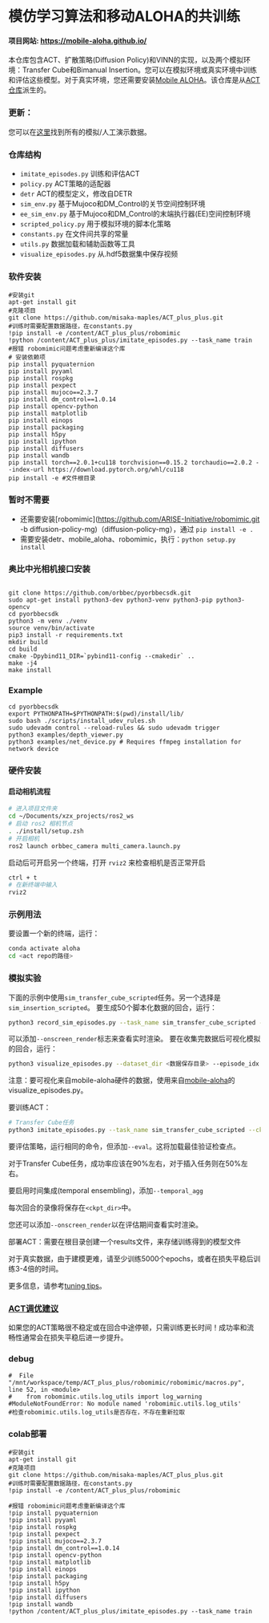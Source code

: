 # 模仿学习算法和移动ALOHA的共训练

#### 项目网站: https://mobile-aloha.github.io/

本仓库包含ACT、扩散策略(Diffusion Policy)和VINN的实现，以及两个模拟环境：Transfer Cube和Bimanual Insertion。您可以在模拟环境或真实环境中训练和评估这些模型。对于真实环境，您还需要安装[Mobile ALOHA](https://github.com/MarkFzp/mobile-aloha)。该仓库是从[ACT仓库](https://github.com/tonyzhaozh/act)派生的。

### 更新：
您可以在[这里](https://drive.google.com/drive/folders/1gPR03v05S1xiInoVJn7G7VJ9pDCnxq9O?usp=share_link)找到所有的模拟/人工演示数据。

### 仓库结构
- ``imitate_episodes.py`` 训练和评估ACT
- ``policy.py`` ACT策略的适配器
- ``detr`` ACT的模型定义，修改自DETR
- ``sim_env.py`` 基于Mujoco和DM_Control的关节空间控制环境
- ``ee_sim_env.py`` 基于Mujoco和DM_Control的末端执行器(EE)空间控制环境
- ``scripted_policy.py`` 用于模拟环境的脚本化策略
- ``constants.py`` 在文件间共享的常量
- ``utils.py`` 数据加载和辅助函数等工具
- ``visualize_episodes.py`` 从.hdf5数据集中保存视频

### 软件安装
```
#安装git
apt-get install git
#克隆项目
git clone https://github.com/misaka-maples/ACT_plus_plus.git
#训练时需要配置数据路径，在constants.py
!pip install -e /content/ACT_plus_plus/robomimic
!python /content/ACT_plus_plus/imitate_episodes.py --task_name train
#报错 robomimic问题考虑重新编译这个库
# 安装依赖项
pip install pyquaternion
pip install pyyaml
pip install rospkg
pip install pexpect
pip install mujoco==2.3.7
pip install dm_control==1.0.14
pip install opencv-python
pip install matplotlib
pip install einops
pip install packaging
pip install h5py
pip install ipython 
pip install diffusers
pip install wandb
pip install torch==2.0.1+cu118 torchvision==0.15.2 torchaudio==2.0.2 --index-url https://download.pytorch.org/whl/cu118
pip install -e #文件根目录
```
### 暂时不需要
- 还需要安装[robomimic](https://github.com/ARISE-Initiative/robomimic.git -b diffusion-policy-mg)（diffusion-policy-mg），通过 `pip install -e .`
- 需要安装detr、mobile_aloha、robomimic，执行：`python setup.py install`
### 奥比中光相机接口安装
```

git clone https://github.com/orbbec/pyorbbecsdk.git
sudo apt-get install python3-dev python3-venv python3-pip python3-opencv
cd pyorbbecsdk
python3 -m venv ./venv
source venv/bin/activate
pip3 install -r requirements.txt
mkdir build
cd build
cmake -Dpybind11_DIR=`pybind11-config --cmakedir` ..
make -j4
make install

```
### Example
```
cd pyorbbecsdk
export PYTHONPATH=$PYTHONPATH:$(pwd)/install/lib/
sudo bash ./scripts/install_udev_rules.sh
sudo udevadm control --reload-rules && sudo udevadm trigger
python3 examples/depth_viewer.py
python3 examples/net_device.py # Requires ffmpeg installation for network device
```
### 硬件安装

#### 启动相机流程

```bash
# 进入项目文件夹
cd ~/Documents/xzx_projects/ros2_ws
# 启动 ros2 相机节点
. ./install/setup.zsh
# 开启相机
ros2 launch orbbec_camera multi_camera.launch.py
```
启动后可开启另一个终端，打开 `rviz2` 来检查相机是否正常开启
```bash
ctrl + t
# 在新终端中输入
rviz2
```


### 示例用法

要设置一个新的终端，运行：

```bash
conda activate aloha
cd <act repo的路径>
```

### 模拟实验

下面的示例中使用``sim_transfer_cube_scripted``任务。另一个选择是``sim_insertion_scripted``。
要生成50个脚本化数据的回合，运行：

```bash
python3 record_sim_episodes.py --task_name sim_transfer_cube_scripted --dataset_dir <数据保存目录> --num_episodes 50
```

可以添加``--onscreen_render``标志来查看实时渲染。
要在收集完数据后可视化模拟的回合，运行：

```bash
python3 visualize_episodes.py --dataset_dir <数据保存目录> --episode_idx 0
```

注意：要可视化来自mobile-aloha硬件的数据，使用来自[mobile-aloha](https://github.com/MarkFzp/mobile-aloha)的visualize_episodes.py。

要训练ACT：

```bash
# Transfer Cube任务
python3 imitate_episodes.py --task_name sim_transfer_cube_scripted --ckpt_dir <ckpt目录> --policy_class ACT --kl_weight 10 --chunk_size 100 --hidden_dim 512 --batch_size 8 --dim_feedforward 3200 --num_epochs 2000  --lr 1e-5 --seed 0
```

要评估策略，运行相同的命令，但添加``--eval``。这将加载最佳验证检查点。

对于Transfer Cube任务，成功率应该在90%左右，对于插入任务则在50%左右。

要启用时间集成(temporal ensembling)，添加``--temporal_agg``

每次回合的录像将保存在``<ckpt_dir>``中。

您还可以添加``--onscreen_render``以在评估期间查看实时渲染。

部署ACT：需要在根目录创建一个results文件，来存储训练得到的模型文件

对于真实数据，由于建模更难，请至少训练5000个epochs，或者在损失平稳后训练3-4倍的时间。

更多信息，请参考[tuning tips](https://docs.google.com/document/d/1FVIZfoALXg_ZkYKaYVh-qOlaXveq5CtvJHXkY25eYhs/edit?usp=sharing)。

### [ACT调优建议](https://docs.google.com/document/d/1FVIZfoALXg_ZkYKaYVh-qOlaXveq5CtvJHXkY25eYhs/edit?usp=sharing)
如果您的ACT策略很不稳定或在回合中途停顿，只需训练更长时间！成功率和流畅性通常会在损失平稳后进一步提升。
### debug
```
#  File "/mnt/workspace/temp/ACT_plus_plus/robomimic/robomimic/macros.py", line 52, in <module>
#    from robomimic.utils.log_utils import log_warning
#ModuleNotFoundError: No module named 'robomimic.utils.log_utils'
#检查robomimic.utils.log_utils是否存在，不存在重新拉取
```
### colab部署
```
#安装git
apt-get install git
#克隆项目
git clone https://github.com/misaka-maples/ACT_plus_plus.git
#训练时需要配置数据路径，在constants.py
!pip install -e /content/ACT_plus_plus/robomimic

#报错 robomimic问题考虑重新编译这个库
!pip install pyquaternion
!pip install pyyaml
!pip install rospkg
!pip install pexpect
!pip install mujoco==2.3.7
!pip install dm_control==1.0.14
!pip install opencv-python
!pip install matplotlib
!pip install einops
!pip install packaging
!pip install h5py
!pip install ipython 
!pip install diffusers
!pip install wandb
!python /content/ACT_plus_plus/imitate_episodes.py --task_name train
```